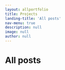 ```yaml
---
layout: allportfolio
title: Projects
landing-title: 'All posts'
nav-menu: true
description: null
image: null
author: null
---
```


<h1>All posts</h1>



